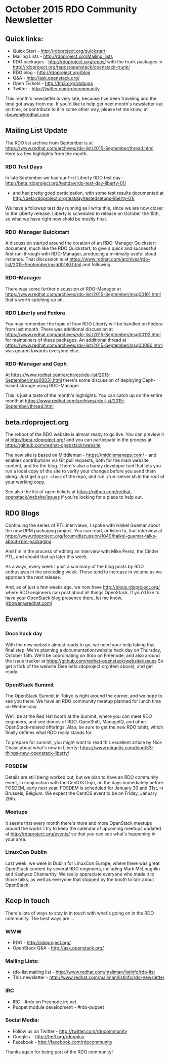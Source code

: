 # October 2015 RDO Community Newsletter 

## Quick links:

* Quick Start - http://rdoproject.org/quickstart
* Mailing Lists - http://rdoproject.org/Mailing_lists
* RDO packages - http://rdoproject.org/repos/ with the trunk packages in http://rdoproject.org/repos/openstack/openstack-trunk/
* RDO blog - http://rdoproject.org/blog
* Q&A - http://ask.openstack.org/
* Open Tickets - http://tm3.org/rdobugs
* Twitter - http://twitter.com/rdocommunity

This month's newsletter is very late, because I've been traveling and
the time got away from me. If you'd like to help get next month's
newsletter out on time, or contribute to it in some other way, please
let me know, at rbowen@redhat.com


## Mailing List Update 

The RDO list archive from September is at
https://www.redhat.com/archives/rdo-list/2015-September/thread.html
Here's a few highlights from the month.

### RDO Test Days 

In late September we had our first Liberty RDO test day -
http://beta.rdoproject.org/testday/rdo-test-day-liberty-01/
- and had pretty good participation, with some test results documented
at http://beta.rdoproject.org/testday/testedsetups-liberty-01/

We have a followup test day running as I write this, since we are now
closer to the Liberty release. Liberty is scheduled to release on
October the 15th, so what we have right now shold be mostly final.

### RDO-Manager Quickstart 

A discussion started around the creation of an RDO-Manager Quickstart
document, much like the RDO Quickstart, to give a quick and successful
first run-through with RDO-Manager, producing a minimally useful cloud
instance. That discussion is at
https://www.redhat.com/archives/rdo-list/2015-September/msg00180.html
and following.

### RDO-Manager 

There was some further discussion of RDO-Manager at
https://www.redhat.com/archives/rdo-list/2015-September/msg00161.html
that's worth catching up on.

### RDO Liberty and Fedora 

You may remember the topic of how RDO Liberty will be handled on
Fedora from last month. There was additional discussion at
https://www.redhat.com/archives/rdo-list/2015-September/msg00113.html
for maintainers of these packages. An additional thread at
https://www.redhat.com/archives/rdo-list/2015-September/msg00090.html
was geared towards everyone else.

### RDO-Manager and Ceph 

At https://www.redhat.com/archives/rdo-list/2015-September/msg00031.html
there's some discussion of deploying Ceph-based storage using
RDO-Manager.


This is just a taste of the month's highlights. You can catch up on
the entire month at
https://www.redhat.com/archives/rdo-list/2015-September/thread.html


## beta.rdoproject.org 

The reboot of the RDO website is almost ready to go live. You can
preview it at http://beta.rdoproject.org/ and you can participate in
the process at https://github.com/redhat-openstack/website

The new site is based on Middleman - https://middlemanapp.com/ - and
enables contributions via Git pull requests, both for the main website
content, and for the blog. There's also a handy developer tool that
lets you run a local copy of the site to verify your changes before
you send them along. Just get a `git clone` of the repo, and 
run ./run-server.sh in the root of your working copy.

See also the list of open tickets at
https://github.com/redhat-openstack/website/issues if you're looking
for a place to help out.


## RDO Blogs 

Continuing the series of PTL interviews, I spoke with Haikel Guemar
about the new RPM packaging project. You can read, or listen to, that
interview at
https://www.rdoproject.org/forum/discussion/1040/haikel-guemar-talks-about-rpm-packaging

And I'm in the process of editing an interview with Mike Perez, the
Cinder PTL, and should that up later this week.

As always, every week I post a summary of the blog posts by RDO
enthusiasts in the preceding week. These tend to increase in volume
as we approach the next release.

And, as of just a few weeks ago, we now have
http://blogs.rdoproject.org/ where RDO engineers can post about all
things OpenStack. If you'd like to have your OpenStack blog presence
there, let me know. (rbowen@redhat.com)


## Events 

### Docs hack day 

With the new website almost ready to go, we need your help taking that
final step. We're planning a documentation/website hack day on
Thursday, October 15th. We'll be coordinating on #rdo on Freenode, and
also around the issue tracker at
https://github.com/redhat-openstack/website/issues  So get a fork of
the website (See beta.rdoproject.org item above), and get ready.

### OpenStack Summit 

The OpenStack Summit in Tokyo is right around the corner, and we hope
to see you there. We have an RDO community meetup planned for lunch
time on Wednesday.

We'll be at the Red Hat booth at the Summit, where you can meet RDO
engineers, and see demos of RDO, OpenShift, ManageIQ, and other
OpenStack-related offerings. Also, be sure to get the new RDO tshirt,
which finally defines what RDO really stands for.

To prepare for summit, you might want to read this excellent article
by Nick Chase about what's new in Liberty:
https://www.mirantis.com/blog/53-things-new-openstack-liberty/

### FOSDEM 

Details are still being worked out, but we plan to have an RDO
community event, in conjunction with the CentOS Dojo, on the days
immediately before FOSDEM, early next year. FOSDEM is scheduled for
January 30 and 31st, in Brussels, Belgium. We expect the CentOS event
to be on Friday, January 29th.

### Meetups 

It seems that every month there's more and more OpenStack meetups
around the world. I try to keep the calendar of upcoming meetups
updated at http://rdoproject.org/events/ so that you can see what's
happening in your area.

### LinuxCon Dublin 

Last week, we were in Dublin for LinuxCon Europe, where there was
great OpenStack content by several RDO engineers, including Mark
McLoughlin and Kashyap Chamarthy. We really appreciate everyone who
made it to those talks, as well as everyone that stopped by the booth
to talk about OpenStack.

## Keep in touch 

There's lots of ways to stay in in touch with what's going on in the
RDO community. The best ways are ...

### WWW 
* RDO - http://rdoproject.org/
* OpenStack Q&A - http://ask.openstack.org/ 

### Mailing Lists: 
* rdo-list mailing list - http://www.redhat.com/mailman/listinfo/rdo-list 
* This newsletter - http://www.redhat.com/mailman/listinfo/rdo-newsletter 

### IRC 
* IRC - #rdo on Freenode.irc.net
* Puppet module development - #rdo-puppet

### Social Media: 
* Follow us on Twitter - http://twitter.com/rdocommunity 
* Google+ - http://tm3.org/rdogplus 
* Facebook - http://facebook.com/rdocommunity

Thanks again for being part of the RDO community!

